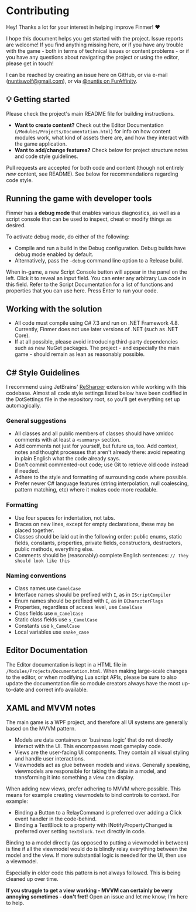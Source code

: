 # Contributing

Hey! Thanks a lot for your interest in helping improve Finmer! :heart:

I hope this document helps you get started with the project. Issue reports are welcome! If you find anything missing here, or if you have any trouble with the game - both in terms of technical issues or content problems - or if you have any questions about navigating the project or using the editor, please get in touch!

I can be reached by creating an issue here on GitHub, or via e-mail (nuntiswolf@gmail.com), or via [@nuntis on FurAffinity](https://www.furaffinity.net/user/nuntis/).

## :bulb: Getting started

Please check the project's main README file for building instructions.

- **Want to create content?** Check out the Editor Documentation (`/Modules/Projects/Documentation.html`) for info on how content modules work, what kind of assets there are, and how they interact with the game application.
- **Want to add/change features?** Check below for project structure notes and code style guidelines.

Pull requests are accepted for both code and content (though not entirely _new_ content, see README). See below for recommendations regarding code style.

## Running the game with developer tools

Finmer has a **debug mode** that enables various diagnostics, as well as a script console that can be used to inspect, cheat or modify things as desired.

To activate debug mode, do either of the following:

- Compile and run a build in the Debug configuration. Debug builds have debug mode enabled by default.
- Alternatively, pass the `-debug` command line option to a Release build.

When in-game, a new Script Console button will appear in the panel on the left. Click it to reveal an input field. You can enter any arbitrary Lua code in this field. Refer to the Script Documentation for a list of functions and properties that you can use here. Press Enter to run your code.


## Working with the solution

- All code must compile using C# 7.3 and run on .NET Framework 4.8. Currently, Finmer does not use later versions of .NET (such as .NET Core).
- If at all possible, please avoid introducing third-party dependencies such as new NuGet packages. The project - and especially the main game - should remain as lean as reasonably possible.

## C# Style Guidelines

I recommend using JetBrains' [ReSharper](https://www.jetbrains.com/resharper/) extension while working with this codebase. Almost all code style settings listed below have been codified in the DotSettings file in the repository root, so you'll get everything set up automagically.

### General suggestions

- All classes and all public members of classes should have xmldoc comments with at least a `<summary>` section.
- Add comments not just for yourself, but future us, too. Add context, notes and thought processes that aren't already there: avoid repeating in plain English what the code already says.
- Don't commit commented-out code; use Git to retrieve old code instead if needed.
- Adhere to the style and formatting of surrounding code where possible.
- Prefer newer C# language features (string interpolation, null coalescing, pattern matching, etc) where it makes code more readable.

### Formatting

- Use four spaces for indentation, not tabs.
- Braces on new lines, except for empty declarations, these may be placed together.
- Classes should be laid out in the following order: public enums, static fields, constants, properties, private fields, constructors, destructors, public methods, everything else.
- Comments should be (reasonably) complete English sentences: `// They should look like this`

### Naming conventions

- Class names use `CamelCase`
- Interface names should be prefixed with `I`, as in `IScriptCompiler`
- Enum names should be prefixed with `E`, as in `ECharacterFlags`
- Properties, regardless of access level, use `CamelCase`
- Class fields use `m_CamelCase`
- Static class fields use `s_CamelCase`
- Constants use `k_CamelCase`
- Local variables use `snake_case`

## Editor Documentation

The Editor documentation is kept in a HTML file in `/Modules/Projects/Documentation.html`. When making large-scale changes to the editor, or when modifying Lua script APIs, please be sure to also update the documentation file so module creators always have the most up-to-date and correct info available.

## XAML and MVVM notes

The main game is a WPF project, and therefore all UI systems are generally based on the MVVM pattern.

- Models are data containers or 'business logic' that do not directly interact with the UI. This encompasses most gameplay code.
- Views are the user-facing UI components. They contain all visual styling and handle user interactions.
- Viewmodels act as glue between models and views. Generally speaking, viewmodels are responsible for taking the data in a model, and transforming it into something a view can display.

When adding new views, prefer adhering to MVVM where possible. This means for example creating viewmodels to bind controls to context. For example:

- Binding a Button to a RelayCommand is preferred over adding a Click event handler in the code-behind.
- Binding a TextBlock to a property with INotifyPropertyChanged is preferred over setting `TextBlock.Text` directly in code.

Binding to a model directly (as opposed to putting a viewmodel in between) is fine if all the viewmodel would do is blindly relay everything between the model and the view. If more substantial logic is needed for the UI, then use a viewmodel.

Especially in older code this pattern is not always followed. This is being cleaned up over time.

**If you struggle to get a view working - MVVM can certainly be very annoying sometimes - don't fret!** Open an issue and let me know; I'm here to help.
